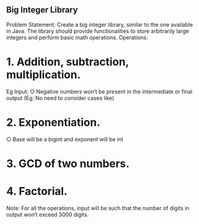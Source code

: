 ## Big Integer Library
 
Problem Statement: Create a big integer library, similar to the
one available in Java. The library should provide functionalities
to store arbitrarily large integers and perform basic math
operations.
Operations:
# 1. Addition, subtraction, multiplication.
Eg Input:
○ Negative numbers won’t be present in the
intermediate or final output (Eg: No need to consider cases like)
# 2. Exponentiation.
○ Base will be a bigint and exponent will be int
# 3. GCD of two numbers.
# 4. Factorial.
Note: For all the operations, input will be such that the
number of digits in output won’t exceed 3000 digits.
